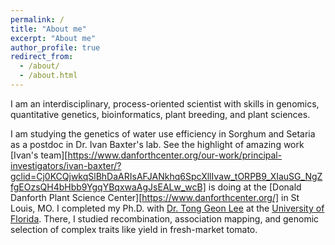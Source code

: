 ```yaml
---
permalink: /
title: "About me"
excerpt: "About me"
author_profile: true
redirect_from: 
  - /about/
  - /about.html
---
```


I am an interdisciplinary, process-oriented scientist with skills in genomics, quantitative genetics, bioinformatics, plant breeding, and plant sciences.

I am studying the genetics of water use efficiency in Sorghum and Setaria as a postdoc in Dr. Ivan Baxter's lab. See the highlight of amazing work [Ivan's team][https://www.danforthcenter.org/our-work/principal-investigators/ivan-baxter/?gclid=Cj0KCQjwkqSlBhDaARIsAFJANkhq6SpcXllIvaw_tORPB9_XIauSG_NgZfgEOzsQH4bHbb9YgqYBqxwaAgJsEALw_wcB] is doing at the [Donald Danforth Plant Science Center][https://www.danforthcenter.org/] in St Louis, MO.
I completed my Ph.D. with [Dr. Tong Geon Lee](https://tonggeonlee.org/) at the [University of Florida](https://hos.ifas.ufl.edu/). There, I studied
recombination, association mapping, and genomic selection of complex traits like yield in fresh-market tomato.


